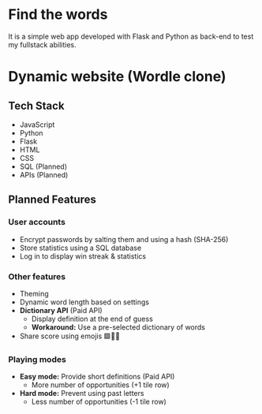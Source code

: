 # Find the words

It is a simple web app developed with Flask and Python as back-end to test my fullstack abilities.

# Dynamic website (Wordle clone)

## Tech Stack
- JavaScript
- Python
- Flask
- HTML
- CSS
- SQL (Planned)
- APIs (Planned)

## Planned Features

### User accounts
- Encrypt passwords by salting them and using a hash (SHA-256)
- Store statistics using a SQL database
- Log in to display win streak & statistics

### Other features
- Theming
- Dynamic word length based on settings
- **Dictionary API** (Paid API)
	- Display definition at the end of guess
	- **Workaround:** Use a pre-selected dictionary of words
- Share score using emojis 🟩🥲🤩

### Playing modes
- **Easy mode:** Provide short definitions (Paid API)
	- More number of opportunities (+1 tile row)
- **Hard mode:** Prevent using past letters
	- Less number of opportunities (-1 tile row)
